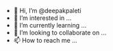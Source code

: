- 👋 Hi, I’m @deepakpaleti
- 👀 I’m interested in ...
- 🌱 I’m currently learning ...
- 💞️ I’m looking to collaborate on ...
- 📫 How to reach me ...

<!---
deepakpaleti/deepakpaleti is a ✨ special ✨ repository because its `README.md` (this file) appears on your GitHub profile.
You can click the Preview link to take a look at your changes.
--->
